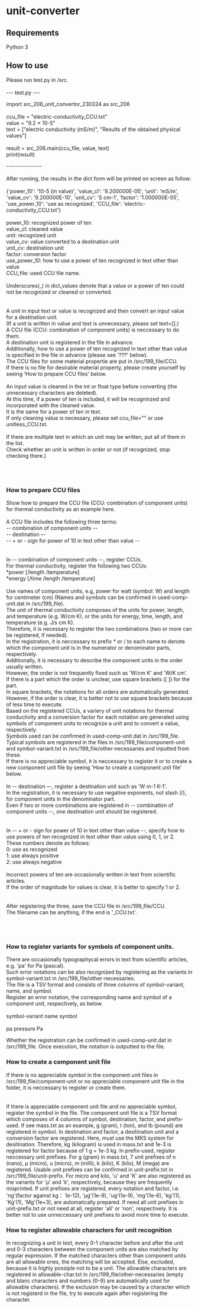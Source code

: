 # unit-converter


## Requirements
Python 3


## How to use
Please run test.py in /src.<br>
<br>
--- test.py ---<br>

import src_206_unit_convertor_230324 as src_206<br>
<br>
ccu_file = "electric-conductivity_CCU.txt"<br>
value = "9.2 × 10-5"<br>
text = ["electric conductivity (mS/m)", "Results of the obtained physical values"]<br>
<br>
result = src_206.main(ccu_file, value, text)<br>
print(result)<br>

---------------<br>
<br>
After running, the results in the dict form will be printed on screen as follow:<br>
<br>
{'power_10': '10-5 (in value)', 'value_cl': '9.200000E-05', 'unit': 'mS/m', 'value_cv': '9.200000E-10', 'unit_cv': 'S cm-1', 'factor': '1.000000E-05', 'use_power_10': 'use as recognized', 'CCU_file': 'electric-conductivity_CCU.txt'}<br>
<br>
power_10: recognized power of ten<br>
value_cl: cleaned value<br>
unit: recognized unit<br>
value_cv: value converted to a destination unit<br>
unit_cv: destination unit<br>
factor: conversion factor<br>
use_power_10: how to use a power of ten recognized in text other than value<br>
CCU_file: used CCU file name.<br>
<br>
Underscores(_) in dict_values denote that a value or a power of ten could not be recognized or cleaned or converted.<br>
<br>
<br>
A unit in input text or value is recognized and then convert an input value for a destination unit.<br>
(If a unit is written in value and text is unnecessary, please set text=[].) <br>
A CCU file (CCU: combination of component units) is neccessary to do them.<br>
A destination unit is registered in the file in advance.<br>
Additionally, how to use a power of ten recognized in text other than value is specified in the file in advance  (please see '???' below).<br>
The CCU files for some material propertie are put in /src/199_file/CCU.<br>
If there is no file for desirable material property, please create yourself by seeing 'How to prepare CCU files' below. <br>
<br>
An input value is cleaned in the int or float type before converting (the unnecessary characters are deleted). <br>
At this time, if a power of ten is included, it will be recogninzed and incorporated with the cleaned value.<br>
It is the same for a power of ten in text. <br>
If only cleaning value is necessary, please set ccu_file="" or use unitless_CCU.txt.<br>
<br>
If there are multiple text in which an unit may be written, put all of them in the list.<br>
Check whether an unit is written in order or not (if recognized, stop checking there.)<br>
<br>
<br>
<br>
### How to prepare CCU files
Show how to prepare the CCU file (CCU: combination of component units) for thermal conductivity as an example here.
<br>
<br>
A CCU file includes the following three terms:<br>
-- combination of component units --<br>
-- destination –-<br>
-- + or - sign for power of 10 in text other than value --<br>
<br>
<br>
In -- combination of component units --, register CCUs.<br>
For thermal conductivity, register the following two CCUs:<br>
*power [/length /temperature]<br>
*energy [/time /length /temperature]<br>
<br>
Use names of component units, e.g, power for watt (symbol: W) and length for centimeter (cm) (Names and symbols can be confirmed in used-comp-unit.dat in /src/199_file).<br>
The unit of thermal conductivity composes of the units for power, length, and temperature (e.g. W/cm K), or the units for energy, time, length, and temperature (e.g. J/s cm K).<br>
Therefore, it is necessary to register the two combinations (two or more can be registered, if needed).<br>
In the registration, it is neccessary to prefix * or / to each name to denote which the component unit is in the numerator or denominator parts, respectively.<br>
Additionally, it is necessary to describe the component units in the order usually written.<br>
However, the order is not frequently fixed such as 'W/cm K' and 'W/K cm'.<br>
If there is a part which the order is unclear, use square brackets ([ ]) for the part.<br>
In square brackets, the notations for all orders are automatically generated.<br>
However, if the order is clear, it is better not to use square brackets because of less time to execute.<br>
Based on the registered CCUs, a variery of unit notations for thermal conductivity and a conversion factor for each notation are generated using symbols of component units to recognize a unit and to convert a value, respectively.<br>
Symbols used can be confirmed in used-comp-unit.dat in /src/199_file.<br>
Typical symbols are registered in the files in /src/199_file/component-unit and symbol-variant.txt in /src/199_file/other-necessaries and inputted from these.<br>
If there is no appreciable symbol, it is neccessary to register it or to create a new component unit file by seeing 'How to create a component unit file' below.
<br>
<br>
In -- destination –-, register a destination unit such as 'W m-1 K-1'.<br>
In the registration, it is necessary to use negative exponents, not slash (/), for component units in the denominator part.<br>
Even if two or more combinations are registered in -- combination of component units --, one destination unit should be registered.<br>
<br>
<br>
In -- + or - sign for power of 10 in text other than value --, specify how to use powers of ten recognized in text other than value using 0, 1, or 2.<br>
These numbers denote as follows:<br>
0: use as recognized<br>
1: use always positive<br>
2: use always negative<br>
<br>
Incorrect powers of ten are occasionally written in text from scientific articles.<br>
If the order of magnitude for values is clear, it is better to specify 1 or 2.<br>
<br>
<br>
After registering the three, save the CCU file in /src/199_file/CCU.<br>
The filename can be anything, if the end is '_CCU.txt'.<br>
<br>
<br>
<br>
### How to register variants for symbols of component units.<br>
There are occasionally typographycal errors in text from scientific articles, e.g. 'pa' for Pa (pascal).<br>
Such error notations can be also recognized by registering as the variants in symbol-variant.txt in /src/199_file/other-necessaries.<br>
The file is a TSV format and consists of three columns of symbol-variant, name, and symbol.<br>
Register an error notation, the corresponding name and symbol of a component unit, respectively, as below.<br>
<br>
symbol-variant	name	symbol<br>
<br>
pa	pressure	Pa<br>

Whether the registration can be confirmed in used-comp-unit.dat in /src/199_file.
Once execution, the notation is outputted to the file.


### How to create a component unit file
If there is no appreciable symbol in the component unit files in /src/199_file/component-unit or no appreciable component unit file in the folder, it is neccessary to register or create them.<br>
<br>
<br>
If there is appreciable component unit file and no appreciable symbol, register the symbol in the file.
The component unit file is a TSV format which composes of 4 columns of symbol, destination, factor, and prefix-used.
If see mass.txt as an example, g (gram), t (ton), and lb (pound) are registered in symbol.
In destination and factor, a desitination unit and a conversion factor are registered.
Here, must use the MKS system for desitination.
Therefore, kg (kilogram) is used in mass.txt and 1e-3 is registered for factor because of 1 g = 1e-3 kg.
In prefix-used, register neccessary unit prefixes.
For g (gram) in mass.txt, 7 unit prefixes of n (nano), µ (micro), u (micro), m (milli), k (kilo), K (kilo), M (mega) are registered.
Usable unit prefixes can be confirmed in unit-prefix.txt in /src/199_file/unit-prefix.
For micro and kilo, 'u' and 'K' are also registered as the variants for 'µ' and 'k', respectively, because they are frequently misprinted.
If unit prefixes are registered, every notation and factor, i.e. 'ng'(factor against kg： 1e-12), 'µg'(1e-9), 'ug'(1e-9), 'mg'(1e-6), 'kg'(1), 'Kg'(1), 'Mg'(1e+3), are automatically prepared.
If need all unit prefixes in unit-prefix.txt or not need at all, register 'all' or 'non', respectively.
It is better not to use unneccessary unit prefixes to avoid more time to execute.


### How to register allowable characters for unit recognition
In recognizing a unit in text, every 0-1 character before and after the unit and 0-3 characters between the component units are also matched by regular expression.
If the matched characters other than component units are all allowable ones, the matching will be accepted.
Else, excluded, because it is highly possiple not to be a unit.
The allowable characters are registered in allowable-char.txt in /src/199_file/other-necessaries (empty and blanc characters and numbers (0-9) are automatically used for allowable characters).
If the exclusion may be caused by a character which is not registerd in the file, try to execute again after registering the character.


